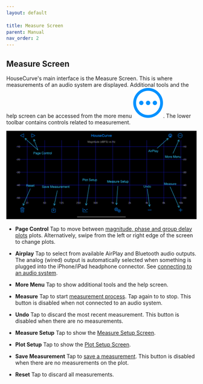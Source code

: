 ```yaml
---
layout: default

title: Measure Screen
parent: Manual
nav_order: 2
---
```


## Measure Screen
HouseCurve's main interface is the Measure Screen.  This is where measurements of an audio system are displayed.  Additional tools and the help screen can be accessed from the more menu <img src="/assets/img/more.png" alt="More" class="app-icon">.  The lower toolbar contains controls related to measurement.

![measure screen](/assets/img/measure_screen.png "housecurve Measure screen")

- **Page Control** Tap to move between [magnitude, phase and group delay plots](../usage/plots.md) plots.  Alternatively, swipe from the left or right edge of the screen to change plots.

- **Airplay** Tap to select from available AirPlay and Bluetooth audio outputs.  The analog (wired) output is automatically selected when something is plugged into the iPhone/iPad headphone connector.  See [connecting to an audio system](../usage/connection.md).

- **More Menu** Tap to show additional tools and the help screen.

- **Measure** Tap to start [measurement process](../usage/measurement-process.md).  Tap again to to stop.  This button is disabled when not connected to an audio system.

- **Undo** Tap to discard the most recent measurement.  This button is disabled when there are no measurements.

- **Measure Setup** Tap to show the [Measure Setup Screen](measure_setup.md).

- **Plot Setup** Tap to show the [Plot Setup Screen](plot_setup.md).

- **Save Measurement** Tap to [save a measurement](plot_setup.md#saved-measurement).  This button is disabled when there are no measurements on the plot.

- **Reset** Tap to discard all measurements.


